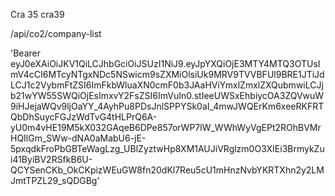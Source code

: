 
Cra 35
cra39



/api/co2/company-list

'Bearer eyJ0eXAiOiJKV1QiLCJhbGciOiJSUzI1NiJ9.eyJpYXQiOjE3MTY4MTQ3OTUsImV4cCI6MTcyNTgxNDc5NSwicm9sZXMiOlsiUk9MRV9TVVBFUl9BRE1JTiJdLCJ1c2VybmFtZSI6ImFkbWluaXN0cmF0b3JAaHViYmxlZmxlZXQubmwiLCJjb21wYW55SWQiOjEsImxvY2FsZSI6ImVuIn0.stIeeUWSxEhbiycOA3ZQVwuW9iHJejaWQv9ljOaYY_4AyhPu8PDsJnlSPPYSk0aI_4mwJWQErKm6xeeRKFRTQbDhSuycFGJzWdTvG4tHLPrQ6A-yU0m4vHE19M5kX032GAqeB6DPe857orWP7lW_WWhWyVgEPt2ROhBVMrHQIlGm_SWw-dNA0aMabU6-jE-5pxqdkFroPbGBTeWagLzg_UBlZyztwHp8XM1AUJiVRglzm0O3XIEi3BrmykZui41ByiBV2RSfkB6U-QCYSenCKb_OkCKpizWEuGW8fn20dKl7Reu5cU1mHnzNvbYKRTXhn2y2LMJmtTPZL29_sQDGBg'